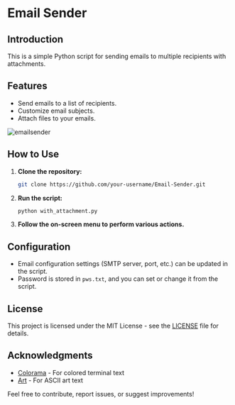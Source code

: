 # Email Sender



## Introduction

This is a simple Python script for sending emails to multiple recipients with attachments.

## Features

- Send emails to a list of recipients.
- Customize email subjects.
- Attach files to your emails.

  
![emailsender](https://github.com/keviwsilva/Email-sender/assets/99736435/ca8c4256-5b04-4ba0-a795-6e683227a0e6)

## How to Use

1. **Clone the repository:**

    ```bash
    git clone https://github.com/your-username/Email-Sender.git
    ```

2. **Run the script:**

    ```bash
    python with_attachment.py
    ```

3. **Follow the on-screen menu to perform various actions.**

## Configuration

- Email configuration settings (SMTP server, port, etc.) can be updated in the script.
- Password is stored in `pws.txt`, and you can set or change it from the script.

## License

This project is licensed under the MIT License - see the [LICENSE](LICENSE) file for details.

## Acknowledgments

- [Colorama](https://pypi.org/project/colorama/) - For colored terminal text
- [Art](https://pypi.org/project/art/) - For ASCII art text

Feel free to contribute, report issues, or suggest improvements!

